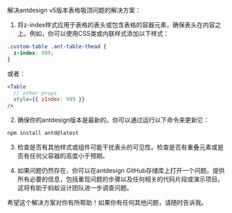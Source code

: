 解决antdesign v5版本表格吸顶问题的解决方案：

1. 将z-index样式应用于表格的表头或包含表格的容器元素，确保表头在内容之上。例如，你可以使用CSS类或内联样式添加以下样式：

```css
.custom-table .ant-table-thead {
  z-index: 999;
}
```

或者：

```jsx
<Table
  // other props
  style={{ zIndex: 999 }}
/>
```

2. 确保你的antdesign版本是最新的。你可以通过运行以下命令来更新它：

```bash
npm install antd@latest
```

3. 检查是否有其他样式或组件可能干扰表头的可见性。检查是否有重叠元素或是否有任何父容器的高度小于预期。

4. 如果问题仍然存在，你可以在antdesign GitHub存储库上打开一个问题。提供所有必要的信息，包括重现问题的步骤以及任何相关的代码片段或演示项目。这将有助于蚂蚁设计团队进一步调查问题。

希望这个解决方案对你有所帮助！如果你有任何其他问题，请随时告诉我。

